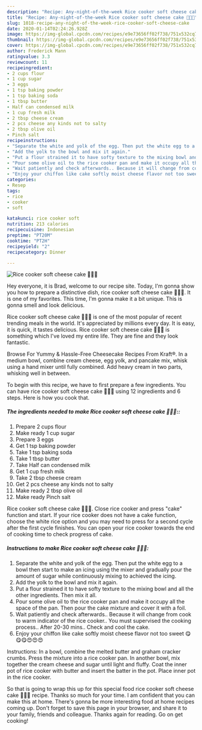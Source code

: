 ```yaml
---
description: "Recipe: Any-night-of-the-week Rice cooker soft cheese cake 🎂🎂🎂"
title: "Recipe: Any-night-of-the-week Rice cooker soft cheese cake 🎂🎂🎂"
slug: 1018-recipe-any-night-of-the-week-rice-cooker-soft-cheese-cake
date: 2020-01-14T02:24:26.928Z
image: https://img-global.cpcdn.com/recipes/e9e73656ff02f738/751x532cq70/rice-cooker-soft-cheese-cake-🎂🎂🎂-recipe-main-photo.jpg
thumbnail: https://img-global.cpcdn.com/recipes/e9e73656ff02f738/751x532cq70/rice-cooker-soft-cheese-cake-🎂🎂🎂-recipe-main-photo.jpg
cover: https://img-global.cpcdn.com/recipes/e9e73656ff02f738/751x532cq70/rice-cooker-soft-cheese-cake-🎂🎂🎂-recipe-main-photo.jpg
author: Frederick Mann
ratingvalue: 3.3
reviewcount: 11
recipeingredient:
- 2 cups flour
- 1 cup sugar
- 3 eggs
- 1 tsp baking powder
- 1 tsp baking soda
- 1 tbsp butter
- Half can condensed milk
- 1 cup fresh milk
- 2 tbsp cheese cream
- 2 pcs cheese any kinds not to salty
- 2 tbsp olive oil
- Pinch salt
recipeinstructions:
- "Separate the white and yolk of the egg. Then put the white egg to a bowl then start to make an icing using the mixer and gradually pour the amount of sugar while continuously mixing to achieved the icing."
- "Add the yolk to the bowl and mix it again."
- "Put a flour strained it to have softy texture to the mixing bowl and all the other ingredients. Then mix it all."
- "Pour some olive oil to the rice cooker pan and make it occupy all the space of the pan. Then pour the cake mixture and cover it with a foil."
- "Wait patiently and check afterwards.. Because it will change from cook to warm indicator of the rice cooker.. You must supervised the cooking process.. After 20-30 mins.. Check and cool the cake."
- "Enjoy your chiffon like cake softly moist cheese flavor not too sweet 😋😋😋😍😍😍"
categories:
- Resep
tags:
- rice
- cooker
- soft

katakunci: rice cooker soft
nutrition: 213 calories
recipecuisine: Indonesian
preptime: "PT20M"
cooktime: "PT2H"
recipeyield: "2"
recipecategory: Dinner

---
```



![Rice cooker soft cheese cake 🎂🎂🎂](https://img-global.cpcdn.com/recipes/e9e73656ff02f738/751x532cq70/rice-cooker-soft-cheese-cake-🎂🎂🎂-recipe-main-photo.jpg)

Hey everyone, it is Brad, welcome to our recipe site. Today, I'm gonna show you how to prepare a distinctive dish, rice cooker soft cheese cake 🎂🎂🎂. It is one of my favorites. This time, I'm gonna make it a bit unique. This is gonna smell and look delicious.

Rice cooker soft cheese cake 🎂🎂🎂 is one of the most popular of recent trending meals in the world. It's appreciated by millions every day. It is easy, it is quick, it tastes delicious. Rice cooker soft cheese cake 🎂🎂🎂 is something which I've loved my entire life. They are fine and they look fantastic.

Browse For Yummy &amp; Hassle-Free Cheesecake Recipes From Kraft®. In a medium bowl, combine cream cheese, egg yolk, and pancake mix, whisk using a hand mixer until fully combined. Add heavy cream in two parts, whisking well in between.


To begin with this recipe, we have to first prepare a few ingredients. You can have rice cooker soft cheese cake 🎂🎂🎂 using 12 ingredients and 6 steps. Here is how you cook that.

##### The ingredients needed to make Rice cooker soft cheese cake 🎂🎂🎂::

1. Prepare 2 cups flour
1. Make ready 1 cup sugar
1. Prepare 3 eggs
1. Get 1 tsp baking powder
1. Take 1 tsp baking soda
1. Take 1 tbsp butter
1. Take Half can condensed milk
1. Get 1 cup fresh milk
1. Take 2 tbsp cheese cream
1. Get 2 pcs cheese any kinds not to salty
1. Make ready 2 tbsp olive oil
1. Make ready Pinch salt


Rice cooker soft cheese cake 🎂🎂🎂. Close rice cooker and press &#34;cake&#34; function and start. If your rice cooker does not have a cake function, choose the white rice option and you may need to press for a second cycle after the first cycle finishes. You can open your rice cooker towards the end of cooking time to check progress of cake. 

##### Instructions to make Rice cooker soft cheese cake 🎂🎂🎂:

1. Separate the white and yolk of the egg. Then put the white egg to a bowl then start to make an icing using the mixer and gradually pour the amount of sugar while continuously mixing to achieved the icing.
1. Add the yolk to the bowl and mix it again.
1. Put a flour strained it to have softy texture to the mixing bowl and all the other ingredients. Then mix it all.
1. Pour some olive oil to the rice cooker pan and make it occupy all the space of the pan. Then pour the cake mixture and cover it with a foil.
1. Wait patiently and check afterwards.. Because it will change from cook to warm indicator of the rice cooker.. You must supervised the cooking process.. After 20-30 mins.. Check and cool the cake.
1. Enjoy your chiffon like cake softly moist cheese flavor not too sweet 😋😋😋😍😍😍


Instructions: In a bowl, combine the melted butter and graham cracker crumbs. Press the mixture into a rice cooker pan. In another bowl, mix together the cream cheese and sugar until light and fluffy. Coat the inner pot of rice cooker with butter and insert the batter in the pot. Place inner pot in the rice cooker. 

So that is going to wrap this up for this special food rice cooker soft cheese cake 🎂🎂🎂 recipe. Thanks so much for your time. I am confident that you can make this at home. There's gonna be more interesting food at home recipes coming up. Don't forget to save this page in your browser, and share it to your family, friends and colleague. Thanks again for reading. Go on get cooking!
